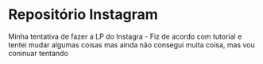 <h1> Repositório Instagram</h1>
Minha tentativa de fazer a LP do Instagra
 - Fiz de acordo com tutorial e tentei mudar algumas coisas mas ainda não consegui muita coisa, mas vou coninuar tentando